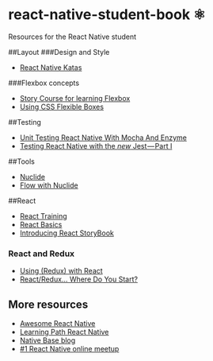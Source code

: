 #  react-native-student-book ⚛
Resources for the React Native student

##Layout
###Design and Style
- [React Native Katas](https://github.com/jondot/ReactNativeKatas)

###Flexbox concepts
- [Story Course for learning Flexbox](http://gedd.ski/master/flexbox/)
- [Using CSS Flexible Boxes](https://developer.mozilla.org/en-US/docs/Web/CSS/CSS_Flexible_Box_Layout/Using_CSS_flexible_boxes)

##Testing
- [Unit Testing React Native With Mocha And Enzyme](https://formidable.com/blog/2016/02/08/unit-testing-react-native-with-mocha-and-enzyme/)
- [Testing React Native with the *new* Jest — Part I](https://blog.callstack.io/unit-testing-react-native-with-the-new-jest-i-snapshots-come-into-play-68ba19b1b9fe)

##Tools
- [Nuclide](https://nuclide.io/docs/platforms/react-native/)
- [Flow with Nuclide](https://nuclide.io/docs/languages/flow/)

##React
- [React Training](https://reacttraining.com/online)
- [React Basics](https://teamtreehouse.com/library/react-basics)
- [Introducing React StoryBook](https://voice.kadira.io/introducing-react-storybook-ec27f28de1e2)

### React and Redux
- [Using (Redux) with React](http://devguides.io/redux/react)
- [React/Redux… Where Do You Start?](https://medium.com/mofed/react-redux-where-do-you-start-500c98413d1f)

## More resources
- [Awesome React Native](https://github.com/jondot/awesome-react-native)
- [Learning Path React Native](https://medium.com/@sibelius/learning-path-react-native-5a97e9ce8c52)
- [Native Base blog](https://blog.nativebase.io/)
- [#1 React Native online meetup](https://www.youtube.com/watch?v=6dek2apWWZA)
